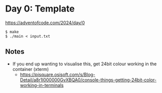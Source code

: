 # Day 0: Template

<https://adventofcode.com/2024/day/0>

```shell
$ make
$ ./main < input.txt
```

## Notes

- If you end up wanting to visualise this, get 24bit colour working in the container (xterm)
  - https://pisquare.osisoft.com/s/Blog-Detail/a8r1I000000GvXBQA0/console-things-getting-24bit-color-working-in-terminals
